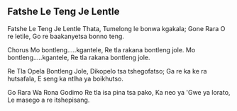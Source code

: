 ## Fatshe Le Teng Je Lentle

Fatshe Le Teng Je Lentle Thata,
Tumelong le bonwa kgakala;
Gone Rara O re letile,
Go re baakanyetsa bonno teng.

Chorus
Mo bontleng.....kgantele,
Re tla rakana bontleng jole.
Mo bontleng.....kgantele,
Re tla rakana bontleng jole.

Re Tla Opela Bontleng Jole,
Dikopelo tsa tshegofatso;
Ga re ka ke ra hutsafala,
E seng ka ntlha ya boikhutso.

Go Rara Wa Rona Godimo
Re tla isa pina tsa pako,
Ka neo ya 'Gwe ya lorato,
Le masego a re itshepisang.

